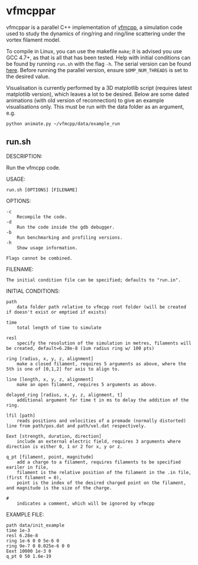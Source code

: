 vfmcppar
==============
vfmcppar is a parallel C++ implementation of [vfmcpp](http://www.github.com/ml-evs/vfmcpp), a simulation code used to study the dynamics of ring/ring and ring/line scattering under the vortex filament model.

To compile in Linux, you can use the makefile `make`; it is advised you use GCC 4.7+, as that is all that has been tested. 
Help with initial conditions can be found by running `run.sh` with the flag `-h`. The serial version can be found  [here](https://github.com/ml-evs/vfmcpp). Before running the parallel version, ensure `$OMP_NUM_THREADS` is set to the desired value.

Visualisation is currently performed by a 3D matplotlib script (requires latest matplotlib version), which leaves a lot to be desired. Below are some dated animations (with old version of reconnection) to give an example visualisations only. This must be run with the data folder as an argument, e.g.
	
	python animate.py ~/vfmcpp/data/example_run

run.sh
---------

DESCRIPTION:

Run the vfmcpp code.

USAGE:

	run.sh [OPTIONS] [FILENAME]

OPTIONS:        

	-c
		Recompile the code.
	-d
		Run the code inside the gdb debugger.
	-b 
		Run benchmarking and profiling versions.
	-h
		Show usage information.

	Flags cannot be combined.

FILENAME:

	The initial condition file can be specified; defaults to "run.in".

INITIAL CONDITIONS: 

	path 
		data folder path relative to vfmcpp root folder (will be created if doesn't exist or emptied if exists)
	
	time	
		total length of time to simulate
	
	resl	
		specify the resolution of the simulation in metres, filaments will be created, default=6.28e-8 (1um radius ring w/ 100 pts) 

	ring [radius, x, y, z, alignment]
		make a closed filament, requires 5 arguments as above, where the 5th is one of [0,1,2] for axis to align to.

	line [length, x, y, z, alignment]
		make an open filament, requires 5 arguments as above.
	
	delayed_ring [radius, x, y, z, alignment, t]
		additional argument for time t in ms to delay the addition of the ring.

	lfil [path]
		reads positions and velocities of a premade (normally distorted) line from path/pos.dat and path/vel.dat respectively.

	Eext [strength, duration, direction]
		include an external electric field, requires 3 arguments where direction is either 0, 1 or 2 for x, y or z.

	q_pt [filament, point, magnitude]
		add a charge to a filament, requires filaments to be specified eariler in file, 
		filament is the relative position of the filament in the .in file, (first filament = 0), 
		point is the index of the desired charged point on the filament, and magnitude is the size of the charge.

	#
		indicates a comment, which will be ignored by vfmcpp

EXAMPLE FILE:
	
	path data/init_example
	time 1e-3
	resl 6.28e-8
	ring 1e-6 0 0 5e-6 0 
	ring 9e-7 0 0.025e-6 0 0
	Eext 10000 1e-3 0 
	q_pt 0 50 1.6e-19
